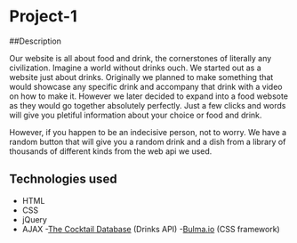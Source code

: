 # Project-1

##Description

Our website is all about food and drink, the cornerstones of literally any civilization. Imagine a world without drinks ouch. 
We started out as a website just about drinks. Originally we planned to make something that would showcase any specific drink and accompany that drink with a video on how to make it. However we later decided to expand into a food websote as they would go together absolutely perfectly. Just a few clicks and words will give you pletiful information about your choice or food and drink.

However, if you happen to be an indecisive person, not to worry. We have a random button that will give you a random drink and a dish from a library of thousands of different kinds from the web api we used.

## Technologies used
- HTML
- CSS
- jQuery
- AJAX
-[The Cocktail Database](https://www.thecocktaildb.com/api.php) (Drinks API)
-[Bulma.io](https://bulma.io/) (CSS framework)
